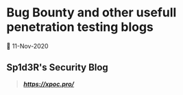 # Bug Bounty and other usefull penetration testing blogs
📅 11-Nov-2020
## Sp1d3R's Security Blog
> ***https://xpoc.pro/***
